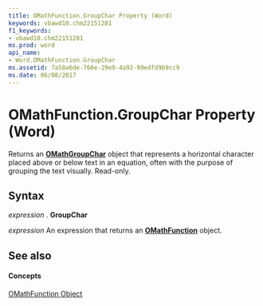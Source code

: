 ```yaml
---
title: OMathFunction.GroupChar Property (Word)
keywords: vbawd10.chm22151281
f1_keywords:
- vbawd10.chm22151281
ms.prod: word
api_name:
- Word.OMathFunction.GroupChar
ms.assetid: 7a58a6de-766e-29e9-4a92-99edfd9b9cc9
ms.date: 06/08/2017
---
```



# OMathFunction.GroupChar Property (Word)

Returns an  **[OMathGroupChar](Word.OMathGroupChar.md)** object that represents a horizontal character placed above or below text in an equation, often with the purpose of grouping the text visually. Read-only.


## Syntax

 _expression_ . **GroupChar**

 _expression_ An expression that returns an **[OMathFunction](Word.OMathFunction.md)** object.


## See also


#### Concepts


[OMathFunction Object](Word.OMathFunction.md)

